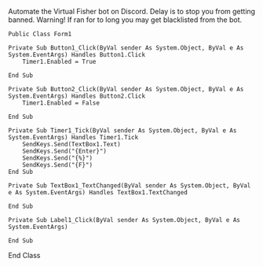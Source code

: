 Automate the Virtual Fisher bot on Discord. 
Delay is to stop you from getting banned. 
Warning! If ran for to long you may get blacklisted from the bot. 

	Public Class Form1

    Private Sub Button1_Click(ByVal sender As System.Object, ByVal e As System.EventArgs) Handles Button1.Click
        Timer1.Enabled = True

    End Sub

    Private Sub Button2_Click(ByVal sender As System.Object, ByVal e As System.EventArgs) Handles Button2.Click
        Timer1.Enabled = False

    End Sub

    Private Sub Timer1_Tick(ByVal sender As System.Object, ByVal e As System.EventArgs) Handles Timer1.Tick
        SendKeys.Send(TextBox1.Text)
        SendKeys.Send("{Enter}")
        SendKeys.Send("{%}")
        SendKeys.Send("{F}")
    End Sub

    Private Sub TextBox1_TextChanged(ByVal sender As System.Object, ByVal e As System.EventArgs) Handles TextBox1.TextChanged

    End Sub

    Private Sub Label1_Click(ByVal sender As System.Object, ByVal e As System.EventArgs)

    End Sub
End Class

